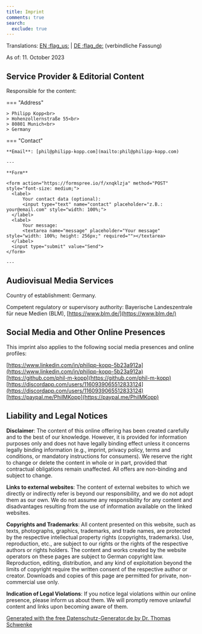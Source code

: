 ```yaml
---
title: Imprint
comments: true
search:
  exclude: true
---
```


Translations: [EN :flag_us:](imprint.md) | [DE :flag_de:](imprint-de.md) (verbindliche Fassung)

As of: 11. October 2023

## Service Provider & Editorial Content

Responsible for the content:

=== "Address"

    > Philipp Kopp<br>
    > Hohenzollernstraße 55<br>
    > 80801 Munich<br>
    > Germany

=== "Contact"

    **Email**: [phil@philipp-kopp.com](mailto:phil@philipp-kopp.com)

    ---

    **Form**

    <form action="https://formspree.io/f/xnqklzja" method="POST" style="font-size: medium;">
      <label>
          Your contact data (optional):
          <input type="text" name="contact" placeholder="z.B.: your@email.com" style="width: 100%;">
      </label>
      <label>
          Your message:
          <textarea name="message" placeholder="Your message" style="width: 100%; height: 256px;" required=""></textarea>
      </label>
      <input type="submit" value="Send">
    </form>

    ---

## Audiovisual Media Services
Country of establishment: Germany.

Competent regulatory or supervisory authority: Bayerische Landeszentrale für neue Medien (BLM), [https://www.blm.de/](https://www.blm.de/)

## Social Media and Other Online Presences
This imprint also applies to the following social media presences and online profiles:

[https://www.linkedin.com/in/philipp-kopp-5b23a912a](https://www.linkedin.com/in/philipp-kopp-5b23a912a)<br>
[https://github.com/phil-m-kopp](https://github.com/phil-m-kopp)<br>
[https://discordapp.com/users/1160939065512833124](https://discordapp.com/users/1160939065512833124)<br>
[https://paypal.me/PhilMKopp](https://paypal.me/PhilMKopp)

## Liability and Legal Notices

**Disclaimer**: The content of this online offering has been created carefully and to the best of our knowledge. However, it is provided for information purposes only and does not have legally binding effect unless it concerns legally binding information (e.g., imprint, privacy policy, terms and conditions, or mandatory instructions for consumers). We reserve the right to change or delete the content in whole or in part, provided that contractual obligations remain unaffected. All offers are non-binding and subject to change.

**Links to external websites**: The content of external websites to which we directly or indirectly refer is beyond our responsibility, and we do not adopt them as our own. We do not assume any responsibility for any content and disadvantages resulting from the use of information available on the linked websites.

**Copyrights and Trademarks**: All content presented on this website, such as texts, photographs, graphics, trademarks, and trade names, are protected by the respective intellectual property rights (copyrights, trademarks). Use, reproduction, etc., are subject to our rights or the rights of the respective authors or rights holders. The content and works created by the website operators on these pages are subject to German copyright law. Reproduction, editing, distribution, and any kind of exploitation beyond the limits of copyright require the written consent of the respective author or creator. Downloads and copies of this page are permitted for private, non-commercial use only.

**Indication of Legal Violations**: If you notice legal violations within our online presence, please inform us about them. We will promptly remove unlawful content and links upon becoming aware of them.

[Generated with the free Datenschutz-Generator.de by Dr. Thomas Schwenke](https://datenschutz-generator.de/)
